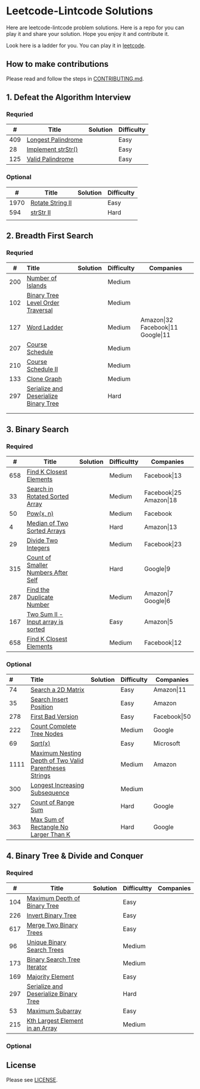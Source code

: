 # Leetcode-Lintcode Solutions
Here are  leetcode-lintcode problem solutions. Here is a repo for you can play it and share your solution. Hope you enjoy it and contribute it.

Look here is a ladder for you. You can play it in [leetcode](https://leetcode.com/).

## How to make contributions

Please read and follow the steps in [CONTRIBUTING.md](/CONTRIBUTING.md).

## 1. Defeat the Algorithm Interview    

### Requried 

| #    | Title                                                        | Solution | Difficulty |
| ---- | ------------------------------------------------------------ | -------- | ---------- |
| 409  | [Longest Palindrome](https://leetcode.com/problems/longest-palindrome/) |          | Easy       |
| 28   | [Implement strStr()](https://leetcode.com/problems/implement-strstr/) |          | Easy       |
| 125  | [Valid Palindrome](https://leetcode.com/problems/valid-palindrome/) |          | Easy       |



### Optional

| #    | Title                                                        | Solution | Difficulty |
| ---- | ------------------------------------------------------------ | -------- | ---------- |
| 1970 | [Rotate String II](https://www.lintcode.com/problem/rotate-string-ii/description?_from=ladder&&fromId=1/) |          | Easy       |
| 594  | [strStr II](https://www.lintcode.com/problem/strstr-ii/description) |          | Hard       |
|      |                                                              |          |            |



## 2. Breadth First Search	

### Requried 

| #    | Title                                                        | Solution | Difficulty | Companies                          |
| ---- | :----------------------------------------------------------- | -------- | ---------- | ---------------------------------- |
| 200  | [Number of Islands](https://leetcode.com/problems/number-of-islands) |          | Medium     |                                    |
| 102  | [Binary Tree Level Order Traversal](https://leetcode.com/problems/binary-tree-level-order-traversal/) |          | Medium     |                                    |
| 127  | [Word Ladder](https://leetcode.com/problems/word-ladder/)    |          | Medium     | Amazon\|32 Facebook\|11 Google\|11 |
| 207  | [Course Schedule](https://leetcode.com/problems/course-schedule/) |          | Medium     |                                    |
| 210  | [Course Schedule II](https://leetcode.com/problems/course-schedule-ii/) |          | Medium     |                                    |
| 133  | [Clone Graph](https://leetcode.com/problems/clone-graph/)    |          | Medium     |                                    |
| 297  | [Serialize and Deserialize Binary Tree](https://leetcode.com/problems/serialize-and-deserialize-binary-tree/) |          | Hard       |                                    |
|      |                                                              |          |            |                                    |
|      |                                                              |          |            |                                    |

## 3. Binary Search 

### Required

| #    | Title    | Solution | Difficultty | Companies |
| ---- | -------- | -------- | ----------- | ---- |
| 658 | [Find K Closest Elements](https://leetcode.com/problems/find-k-closest-elements) |      | Medium | Facebook\|13 |
| 33 | [Search in Rotated Sorted Array](https://leetcode.com/problems/search-in-rotated-sorted-array) |          | Medium | Facebook\|25 Amazon\|18 |
| 50 | [Pow(x, n)](https://leetcode.com/problems/powx-n) |          | Medium | Facebook |
| 4 | [Median of Two Sorted Arrays](https://leetcode.com/problems/median-of-two-sorted-arrays) | | Hard | Amazon\|13 |
| 29 | [Divide Two Integers](https://leetcode.com/problems/divide-two-integers) | | Medium | Facebook\|23 |
| 315 | [Count of Smaller Numbers After Self](https://leetcode.com/problems/count-of-smaller-numbers-after-self) | | Hard | Google\|9 |
| 287 | [Find the Duplicate Number](https://leetcode.com/problems/find-the-duplicate-number) | | Medium | Amazon\|7 Google\|6 |
| 167 | [Two Sum II - Input array is sorted](https://leetcode.com/problems/two-sum-ii-input-array-is-sorted) | | Easy | Amazon\|5 |
| 658 | [Find K Closest Elements](https://leetcode.com/problems/find-k-closest-elements) | | Medium | Facebook\|12 |

### Optional

| #    | Title                                                        | Solution | Difficulty | Companies    |
| :--- | :----------------------------------------------------------- | :------- | :--------- | ------------ |
| 74   | [Search a 2D Matrix](https://leetcode.com/problems/search-a-2d-matrix) |          | Easy       | Amazon\|11   |
| 35   | [Search Insert Position](https://leetcode.com/problems/search-insert-position) |          | Easy       | Amazon       |
| 278  | [First Bad Version](https://leetcode.com/problems/first-bad-version) |          | Easy       | Facebook\|50 |
| 222  | [Count Complete Tree Nodes](https://leetcode.com/problems/count-complete-tree-nodes) |          | Medium     | Google       |
| 69   | [Sqrt(x)](https://leetcode.com/problems/sqrtx)               |          | Easy       | Microsoft    |
| 1111 | [Maximum Nesting Depth of Two Valid Parentheses Strings](https://leetcode.com/problems/maximum-nesting-depth-of-two-valid-parentheses-strings) |          | Medium     | Amazon       |
| 300  | [Longest Increasing Subsequence](https://leetcode.com/problems/longest-increasing-subsequence) |          | Medium     |              |
| 327  | [Count of Range Sum](https://leetcode.com/problems/count-of-range-sum) |          | Hard       | Google       |
| 363  | [Max Sum of Rectangle No Larger Than K](https://leetcode.com/problems/max-sum-of-rectangle-no-larger-than-k) |          | Hard       | Google       |

## 4. Binary Tree & Divide and Conquer

### Required

| #    | Title                                                        | Solution | Difficultty | Companies |
| ---- | ------------------------------------------------------------ | -------- | ----------- | --------- |
| 104  | [Maximum Depth of Binary Tree](https://leetcode.com/problems/maximum-depth-of-binary-tree) |          | Easy        |           |
| 226  | [Invert Binary Tree](https://leetcode.com/problems/invert-binary-tree) |          | Easy        |           |
| 617  | [Merge Two Binary Trees](https://leetcode.com/problems/merge-two-binary-trees) |          | Easy        |           |
| 96   | [Unique Binary Search Trees](https://leetcode.com/problems/unique-binary-search-trees) |          | Medium      |           |
| 173  | [Binary Search Tree Iterator](https://leetcode.com/problems/binary-search-tree-iterator) |          | Medium      |           |
| 169  | [Majority Element](https://leetcode.com/problems/majority-element) |          | Easy        |           |
| 297  | [Serialize and Deserialize Binary Tree](https://leetcode.com/problems/serialize-and-deserialize-binary-tree) |          | Hard        |           |
| 53   | [Maximum Subarray](https://leetcode.com/problems/maximum-subarray) |          | Easy        |           |
| 215  | [Kth Largest Element in an Array](https://leetcode.com/problems/kth-largest-element-in-an-array) |          | Medium      |           |

### Optional



## License

Please see [LICENSE](/LICENSE).

